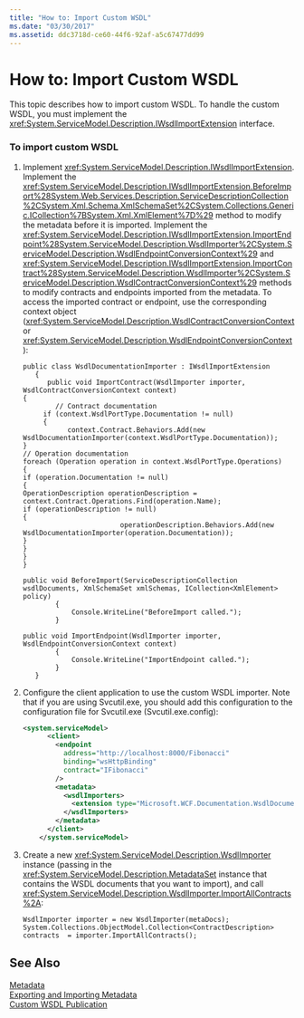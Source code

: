 ```yaml
---
title: "How to: Import Custom WSDL"
ms.date: "03/30/2017"
ms.assetid: ddc3718d-ce60-44f6-92af-a5c67477dd99
---
```

# How to: Import Custom WSDL
This topic describes how to import custom WSDL. To handle the custom WSDL, you must implement the <xref:System.ServiceModel.Description.IWsdlImportExtension> interface.  
  
### To import custom WSDL  
  
1. Implement <xref:System.ServiceModel.Description.IWsdlImportExtension>. Implement the <xref:System.ServiceModel.Description.IWsdlImportExtension.BeforeImport%28System.Web.Services.Description.ServiceDescriptionCollection%2CSystem.Xml.Schema.XmlSchemaSet%2CSystem.Collections.Generic.ICollection%7BSystem.Xml.XmlElement%7D%29> method to modify the metadata before it is imported. Implement the <xref:System.ServiceModel.Description.IWsdlImportExtension.ImportEndpoint%28System.ServiceModel.Description.WsdlImporter%2CSystem.ServiceModel.Description.WsdlEndpointConversionContext%29> and <xref:System.ServiceModel.Description.IWsdlImportExtension.ImportContract%28System.ServiceModel.Description.WsdlImporter%2CSystem.ServiceModel.Description.WsdlContractConversionContext%29> methods to modify contracts and endpoints imported from the metadata. To access the imported contract or endpoint, use the corresponding context object (<xref:System.ServiceModel.Description.WsdlContractConversionContext> or <xref:System.ServiceModel.Description.WsdlEndpointConversionContext>):  
  
   ```  
   public class WsdlDocumentationImporter : IWsdlImportExtension  
      {  
         public void ImportContract(WsdlImporter importer, WsdlContractConversionContext context)  
   {  
           // Contract documentation  
        if (context.WsdlPortType.Documentation != null)  
        {  
              context.Contract.Behaviors.Add(new WsdlDocumentationImporter(context.WsdlPortType.Documentation));  
   }  
   // Operation documentation  
   foreach (Operation operation in context.WsdlPortType.Operations)  
   {  
   if (operation.Documentation != null)  
   {  
   OperationDescription operationDescription = context.Contract.Operations.Find(operation.Name);  
   if (operationDescription != null)  
   {  
                           operationDescription.Behaviors.Add(new WsdlDocumentationImporter(operation.Documentation));  
   }  
   }  
   }  
   }  
  
   public void BeforeImport(ServiceDescriptionCollection wsdlDocuments, XmlSchemaSet xmlSchemas, ICollection<XmlElement> policy)   
           {  
               Console.WriteLine("BeforeImport called.");  
           }  
  
   public void ImportEndpoint(WsdlImporter importer, WsdlEndpointConversionContext context)   
           {  
               Console.WriteLine("ImportEndpoint called.");  
           }  
      }  
   ```  
  
2. Configure the client application to use the custom WSDL importer. Note that if you are using Svcutil.exe, you should add this configuration to the configuration file for Svcutil.exe (Svcutil.exe.config):  
  
   ```xml  
   <system.serviceModel>  
         <client>  
           <endpoint   
             address="http://localhost:8000/Fibonacci"   
             binding="wsHttpBinding"  
             contract="IFibonacci"  
           />  
           <metadata>  
             <wsdlImporters>  
               <extension type="Microsoft.WCF.Documentation.WsdlDocumentationImporter, WsdlDocumentation" />  
             </wsdlImporters>  
           </metadata>  
         </client>  
       </system.serviceModel>  
   ```  
  
3. Create a new <xref:System.ServiceModel.Description.WsdlImporter> instance (passing in the <xref:System.ServiceModel.Description.MetadataSet> instance that contains the WSDL documents that you want to import), and call <xref:System.ServiceModel.Description.WsdlImporter.ImportAllContracts%2A>:  
  
   ```  
   WsdlImporter importer = new WsdlImporter(metaDocs);          System.Collections.ObjectModel.Collection<ContractDescription> contracts  = importer.ImportAllContracts();  
   ```  
  
## See Also  
 [Metadata](../../../../docs/framework/wcf/feature-details/metadata.md)  
 [Exporting and Importing Metadata](../../../../docs/framework/wcf/feature-details/exporting-and-importing-metadata.md)  
 [Custom WSDL Publication](../../../../docs/framework/wcf/samples/custom-wsdl-publication.md)
